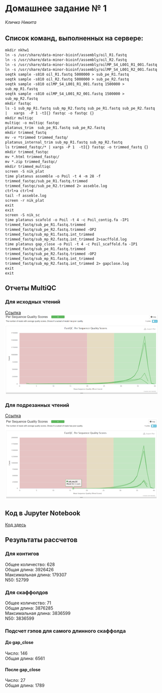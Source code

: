 # Домашнее задание № 1

###### Кличко Никита

## Список команд, выполненных на сервере:
```
mkdir nkhw1
ln -s /usr/share/data-minor-bioinf/assembly/oil_R1.fastq
ln -s /usr/share/data-minor-bioinf/assembly/oil_R2.fastq
ln -s /usr/share/data-minor-bioinf/assembly/oilMP_S4_L001_R1_001.fastq
ln -s /usr/share/data-minor-bioinf/assembly/oilMP_S4_L001_R2_001.fastq
seqtk sample -s810 oil_R1.fastq 5000000 > sub_pe_R1.fastq
seqtk sample -s810 oil_R2.fastq 5000000 > sub_pe_R2.fastq
seqtk sample -s810 oilMP_S4_L001_R1_001.fastq 1500000 > sub_mp_R1.fastq
seqtk sample -s810 oilMP_S4_L001_R2_001.fastq 1500000 > sub_mp_R2.fastq
mkdir fastqc 
ls -1 sub_mp_R1.fastq sub_mp_R2.fastq sub_pe_R1.fastq sub_pe_R2.fastq  |   xargs  -P 1 -tI{} fastqc -o fastqc {}
mkdir multiqc
multiqc -o multiqc fastqc
platanus_trim  sub_pe_R1.fastq sub_pe_R2.fastq
mkdir trimmed_fastq
mv -v *trimmed trimmed_fastq/
platanus_internal_trim sub_mp_R1.fastq sub_mp_R2.fastq
ls trimmed_fastqc/* | xargs -P 1  -tI{} fastqc -o trimmed_fastq {}
mkdir trimmed_fastqc
mv *.html trimmed_fastqc/
mv *.zip trimmed_fastqc/
mkdir trimmed_multiqc
screen -S nik_plat
time platanus assemble -o Poil -t 4 -m 28 -f trimmed_fastqc/sub_pe_R1.fastq.trimmed trimmed_fastqc/sub_pe_R2.trimmed 2> asseble.log
ctrl+a ctrl+d
tail -f asseble.log
screen -r nik_plat 
exit
exit
screen -S nik_sc
time platanus scafold -o Poil -t 4 -c Poil_contig.fa -IP1 trimmed_fastq/sub_pe_R1.fastq.trimmed trimmed_fastq/sub_pe_R2.fastq.trimmed -OP2 trimmed_fastq/sub_mp_R1.fastq.int_trimmed trimmed_fastq/sub_mp_R2.fastq.int_trimmed 2>sacffold.log
time platanus gap_close -o Poil -t 4 -c Poil_scaffold.fa -IP1 trimmed_fastq/sub_pe_R1.fastq.trimmed trimmed_fastq/sub_pe_R2.fastq.trimmed -OP2 trimmed_fastq/sub_mp_R1.fastq.int_trimmed trimmed_fastq/sub_mp_R2.fastq.int_trimmed 2> gapclose.log
exit
exit
```
## Отчеты MultiQC
### Для исходных чтений
[Ссылка](https://htmlpreview.github.io/?https://github.com/NikitaKlichko/hse21_hw1/blob/main/multiqc.html)
![](imgs/quality.PNG)
### Для подрезанных чтений
[Ссылка](https://htmlpreview.github.io/?https://github.com/NikitaKlichko/hse21_hw1/blob/main/multiqc_trimmed.html)
![](imgs/quality_trimmed.PNG)
## Код в Jupyter Notebook
[Код здесь](https://github.com/NikitaKlichko/hse21_hw1/blob/main/src/code_hw1.ipynb)
## Результаты рассчетов
### Для контигов
Общее количество: 628  
Общая длина: 3926426  
Максимальная длина: 179307  
N50: 52799  
### Для скаффолдов
Общее количество: 71  
Общая длина: 3876285  
Максимальная длина: 3836599  
N50: 3836599  
### Подсчет гэпов для самого длинного скаффолда
#### До gap_close
Число: 146  
Общая длина: 6561  
#### После gap_close  
Число: 27  
Общая длина: 1789  
